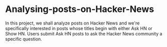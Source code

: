 # Analysing-posts-on-Hacker-News
In this project, we shall analyze posts on Hacker News and we're specifically interested in posts whose titles begin with either Ask HN or Show HN. Users submit Ask HN posts to ask the Hacker News community a specific question.
